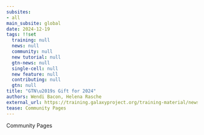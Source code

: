 ```yaml
---
subsites:
- all
main_subsite: global
date: 2024-12-19
tags: !!set
  training: null
  news: null
  community: null
  new tutorial: null
  gtn-news: null
  single-cell: null
  new feature: null
  contributing: null
  gtn: null
title: "GTN\u2019s Gift for 2024"
authors: Wendi Bacon, Helena Rasche
external_url: https://training.galaxyproject.org/training-material/news/2024/12/19/community_page.html
tease: Community Pages
---
```

Community Pages